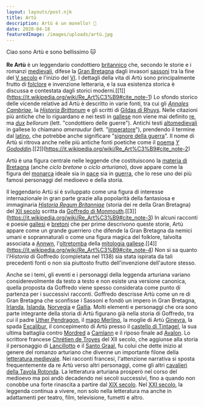 ```yaml
---
layout: layouts/post.njk
title: Artù
description: Artù è un monello! 🐾
date: 2020-04-18
featuredImage: /images/uploads/artù.jpg
---
```

Ciao sono Artù e sono bellissimo 🐱\
\
**Re Artù** è un leggendario condottiero [britannico](https://it.wikipedia.org/wiki/Britanni "Britanni") che, secondo le storie e i romanzi [medievali](https://it.wikipedia.org/wiki/Medioevo "Medioevo"), difese la [Gran Bretagna](https://it.wikipedia.org/wiki/Gran_Bretagna "Gran Bretagna") dagli invasori [sassoni](https://it.wikipedia.org/wiki/Sassoni "Sassoni") tra la fine del [V secolo](https://it.wikipedia.org/wiki/V_secolo "V secolo") e l'inizio del [VI](https://it.wikipedia.org/wiki/VI_secolo "VI secolo"). I dettagli della vita di Artù sono principalmente frutto di [folclore](https://it.wikipedia.org/wiki/Folclore "Folclore") e invenzione letteraria, e la sua esistenza storica è discussa e contestata dagli storici moderni.[\[1]](https://it.wikipedia.org/wiki/Re_Art%C3%B9#cite_note-1) Lo sfondo storico delle vicende relative ad Artù è descritto in varie fonti, tra cui gli *[Annales Cambriae](https://it.wikipedia.org/wiki/Annales_Cambriae "Annales Cambriae")*, la *[Historia Brittonum](https://it.wikipedia.org/wiki/Historia_Brittonum "Historia Brittonum")* e gli scritti di [Gildas di Rhuys](https://it.wikipedia.org/wiki/Gildas_di_Rhuys "Gildas di Rhuys"). Nelle citazioni più antiche che lo riguardano e nei testi in [gallese](https://it.wikipedia.org/wiki/Lingua_gallese "Lingua gallese") non viene mai definito [re](https://it.wikipedia.org/wiki/Re "Re"), ma *[dux](https://it.wikipedia.org/wiki/Duce_(storia_romana) "Duce (storia romana)") bellorum* (lett. "condottiero delle guerre"). Antichi testi [altomedievali](https://it.wikipedia.org/wiki/Alto_Medioevo "Alto Medioevo") in gallese lo chiamano *ameraudur* (lett. "[imperatore](https://it.wikipedia.org/wiki/Imperatore "Imperatore")"), prendendo il termine dal [latino](https://it.wikipedia.org/wiki/Lingua_latina "Lingua latina"), che potrebbe anche significare "[signore della guerra](https://it.wikipedia.org/wiki/Signore_della_guerra "Signore della guerra")". Il nome di Artù si ritrova anche nelle più antiche fonti poetiche come il [poema](https://it.wikipedia.org/wiki/Poema "Poema") *[Y Gododdin](https://it.wikipedia.org/wiki/Y_Gododdin "Y Gododdin")*.[\[2]](https://it.wikipedia.org/wiki/Re_Art%C3%B9#cite_note-2)

Artù è una figura centrale nelle leggende che costituiscono la [materia di Bretagna](https://it.wikipedia.org/wiki/Materia_di_Bretagna "Materia di Bretagna") (anche *ciclo bretone* o *ciclo arturiano*), dove appare come la figura del [monarca](https://it.wikipedia.org/wiki/Monarca "Monarca") ideale sia in [pace](https://it.wikipedia.org/wiki/Pace "Pace") sia in [guerra](https://it.wikipedia.org/wiki/Guerra "Guerra"), che lo rese uno dei più famosi personaggi del medioevo e della storia.

Il leggendario Artù si è sviluppato come una figura di interesse internazionale in gran parte grazie alla popolarità della fantasiosa e immaginaria *[Historia Regum Britanniae](https://it.wikipedia.org/wiki/Historia_Regum_Britanniae "Historia Regum Britanniae")* (storia dei re della Gran Bretagna) del [XII secolo](https://it.wikipedia.org/wiki/XII_secolo "XII secolo") scritta da [Goffredo di Monmouth](https://it.wikipedia.org/wiki/Goffredo_di_Monmouth "Goffredo di Monmouth").[\[3]](https://it.wikipedia.org/wiki/Re_Art%C3%B9#cite_note-3) In alcuni racconti e poesie [gallesi](https://it.wikipedia.org/wiki/Gallesi "Gallesi") e [bretoni](https://it.wikipedia.org/wiki/Bretoni "Bretoni") che per prime descrivono queste storie, Artù appare come un grande guerriero che difende la Gran Bretagna da nemici umani e soprannaturali o come una figura magica del folklore, talvolta associata a [Annwn](https://it.wikipedia.org/wiki/Annwn "Annwn"), l'[oltretomba](https://it.wikipedia.org/wiki/Oltretomba "Oltretomba") della [mitologia gallese](https://it.wikipedia.org/wiki/Mitologia_gallese "Mitologia gallese").[\[4]](https://it.wikipedia.org/wiki/Re_Art%C3%B9#cite_note-4) Non si sa quanto l'*Historia* di Goffredo (completata nel 1138) sia stata ispirata da tali precedenti fonti o non sia piuttosto frutto dell'invenzione dell'autore stesso.

Anche se i temi, gli eventi e i personaggi della leggenda arturiana variano considerevolmente da testo a testo e non esiste una versione canonica, quella proposta da Goffredo viene spesso considerata come punto di partenza per i successivi racconti. Goffredo descrisse Artù come un re di Gran Bretagna che sconfisse i Sassoni e fondò un impero in Gran Bretagna, [Irlanda](https://it.wikipedia.org/wiki/Irlanda "Irlanda"), [Islanda](https://it.wikipedia.org/wiki/Islanda "Islanda"), [Norvegia](https://it.wikipedia.org/wiki/Norvegia "Norvegia") e [Gallia](https://it.wikipedia.org/wiki/Gallia "Gallia"). Molti elementi e personaggi che ora sono parte integrante della storia di Artù figurano già nella storia di Goffredo, tra cui il padre [Uther Pendragon](https://it.wikipedia.org/wiki/Uther_Pendragon "Uther Pendragon"), il [mago Merlino](https://it.wikipedia.org/wiki/Mago_Merlino "Mago Merlino"), la moglie di Artù [Ginevra](https://it.wikipedia.org/wiki/Ginevra_(ciclo_arturiano) "Ginevra (ciclo arturiano)"), la spada [Excalibur](https://it.wikipedia.org/wiki/Excalibur "Excalibur"), il concepimento di Artù presso il [castello di Tintagel](https://it.wikipedia.org/wiki/Castello_di_Tintagel "Castello di Tintagel"), la sua ultima battaglia contro [Mordred](https://it.wikipedia.org/wiki/Mordred "Mordred") a [Camlann](https://it.wikipedia.org/wiki/Camlann "Camlann") e il riposo finale ad [Avalon](https://it.wikipedia.org/wiki/Avalon "Avalon"). Lo scrittore francese [Chrétien de Troyes](https://it.wikipedia.org/wiki/Chr%C3%A9tien_de_Troyes "Chrétien de Troyes") del XII secolo, che aggiunse alla storia il personaggio di [Lancillotto](https://it.wikipedia.org/wiki/Lancillotto "Lancillotto") e il [Santo Graal](https://it.wikipedia.org/wiki/Santo_Graal "Santo Graal"), fu colui che dette inizio al genere del romanzo arturiano che divenne un importante filone della [letteratura medievale](https://it.wikipedia.org/wiki/Letteratura_medievale "Letteratura medievale"). Nei racconti francesi, l'attenzione narrativa si sposta frequentemente da re Artù verso altri personaggi, come gli altri [cavalieri della Tavola Rotonda](https://it.wikipedia.org/wiki/Cavalieri_della_Tavola_Rotonda "Cavalieri della Tavola Rotonda"). La letteratura arturiana prosperò nel corso del medioevo ma poi andò decadendo nei secoli successivi, fino a quando non conobbe una forte rinascita a partire dal [XIX secolo](https://it.wikipedia.org/wiki/XIX_secolo "XIX secolo"). Nel [XXI secolo](https://it.wikipedia.org/wiki/XXI_secolo "XXI secolo"), la leggenda continua a vivere, non solo nella letteratura ma anche in adattamenti per teatro, film, televisione, fumetti e altro.